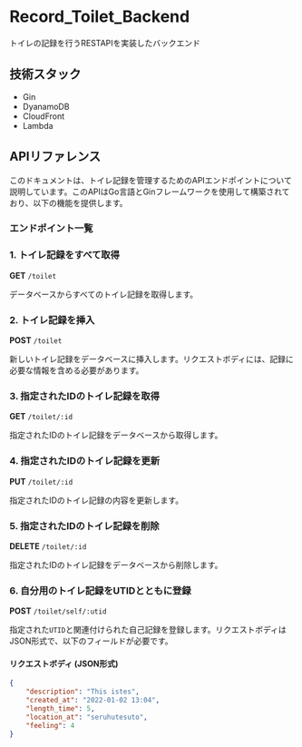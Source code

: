 # Record_Toilet_Backend
トイレの記録を行うRESTAPIを実装したバックエンド

## 技術スタック
* Gin
* DyanamoDB
* CloudFront
* Lambda


## APIリファレンス

このドキュメントは、トイレ記録を管理するためのAPIエンドポイントについて説明しています。このAPIはGo言語とGinフレームワークを使用して構築されており、以下の機能を提供します。

### エンドポイント一覧

### 1. トイレ記録をすべて取得
**GET** `/toilet`

データベースからすべてのトイレ記録を取得します。

### 2. トイレ記録を挿入
**POST** `/toilet`

新しいトイレ記録をデータベースに挿入します。リクエストボディには、記録に必要な情報を含める必要があります。

### 3. 指定されたIDのトイレ記録を取得
**GET** `/toilet/:id`

指定されたIDのトイレ記録をデータベースから取得します。

### 4. 指定されたIDのトイレ記録を更新
**PUT** `/toilet/:id`

指定されたIDのトイレ記録の内容を更新します。

### 5. 指定されたIDのトイレ記録を削除
**DELETE** `/toilet/:id`

指定されたIDのトイレ記録をデータベースから削除します。

### 6. 自分用のトイレ記録をUTIDとともに登録
**POST** `/toilet/self/:utid`

指定された`UTID`と関連付けられた自己記録を登録します。リクエストボディはJSON形式で、以下のフィールドが必要です。

#### リクエストボディ (JSON形式)
```json
{
    "description": "This istes",
    "created_at": "2022-01-02 13:04",
    "length_time": 5,
    "location_at": "seruhutesuto",
    "feeling": 4
}

